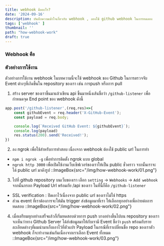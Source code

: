 ```yaml
---
title: webhook คืออะไร?
date: '2024-09-16'
description: บันทึกความเข้าใจเกี่ยวกับ webhook , ลองใช้ github webhook ในการทดลอง
tags: ['webhook' ]
thumbnail: ''
path: "how-webhook-work"
draft: true
---
```


### Webhook คือ

### ตัวอย่างการใช้งาน
ตัวอย่างการใช้งาน webhook ในบทความนี้จะใช้ webhook ของ Github ในการตรวจจับ Event ต่างๆที่เกิดขึ้นใน repository ของเรา เช่น การpush หรือการ pull
1. สร้าง server ของเราขึ้นมาแล้วเขียน api ขึ้นมาหนึ่งเส้นชื่อว่า `/github-listener` เพื่อกำหนดจุด End point ของ webhook ดังนี้
```js
app.post('/github-listener',(req,res)=>{
    const githubEvent = req.header('X-GitHub-Event');
    const payload = req.body;

    console.log(`Received GitHub Event: ${githubEvent}`);
    console.log(payload)
    res.status(200).send('Received!');
})
```
2. ลง ngrok เพื่อใช้สำหรับการทำสอบ เนื่องจาก webhook ต้องใช้ public url ในการทำ
- `npm i ngrok -g` เพื่อทำการติดตั้ง ngrok แบบ global
- `ngrok http 3000` เพื่อเปิดใช้งานเว็บเซิฟเวอร์ของเราให้เป็น public ชั่วคราว จากนั้นเราจะได้ public url มาดังรูป
::ImageBox{src="/img/how-webhook-work/01.png"}

3. ไปที่ github repository บนเว็บของเรา เลือก `setting` -> `Webhooks` -> `Add webhook` จากนั้นกรอก Payload Url พร้อมกัย /api ของเรา ในที่นี้ก็คือ `/github-listener`
- SSL verification : ปิดเอาไว้เนื่องจาก public url ของเราไม่ใช่ https
- ส่วน event ที่เราต้องการจะให้มัน trigger ส่งข้อมูลมาที่เรา ให้เลือกทุกอย่างเพื่อง่ายต่อการทดสอบ
::ImageBox{src="/img/how-webhook-work/02.png"}

4. เมื่อเตรียมทุกอย่างเสร็จแล้วก็เริ่มทดสอบด้วยการ push บางอย่างขึ้นไปบน repository ของเรา จะเห็นว่าทาง Github Server ได้ส่งข้อมูลมาให้กับเรามี Event ชื่อว่า `push` พร้อมกับรายละเอียดต่างๆที่ผมนำมาเก็บเอาไว้ที่ตัวแปร Payload ในกรณีที่เราเปลี่ยนชื่อ repo ของเราตัว webhook ก็จะทำงานเช่นกันเนื่องจากเราเลือก Event ทั้งหมด
::ImageBox{src="/img/how-webhook-work/03.png"}
